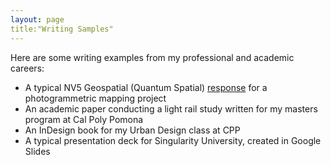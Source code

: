 ```yaml
---
layout: page
title:"Writing Samples"
---
```

Here are some writing examples from my professional and academic careers:
<ul>
<li>A typical NV5 Geospatial (Quantum Spatial) <a href="/Quantum Spatial_ Nashua NH- Technical Proposal_IH edits.pdf">response</a> for a photogrammetric mapping project</li>
<li>An academic paper conducting a light rail study written for my masters program at Cal Poly Pomona</li>
<li>An InDesign book for my Urban Design class at CPP</li>
<li>A typical presentation deck for Singularity University, created in Google Slides</li>
</ul>

